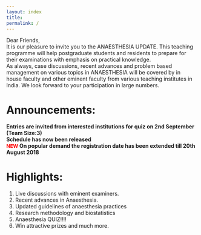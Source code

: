 ```yaml
---
layout: index
title: 
permalink: /
---
```



Dear Friends,  
It is our pleasure to invite you to the ANAESTHESIA UPDATE. This teaching programme will help postgraduate students and
residents to prepare for their examinations with emphasis on practical knowledge.  
As always, case discussions, recent advances and problem based management on various topics in ANAESTHESIA will be covered by in house faculty and other eminent faculty from various teaching institutes in India. We look forward to your participation in large numbers.

# Announcements:
<!-- <marquee direction="up" scrollamount="4"> -->
<div class="marquee">
<p><strong>Entries are invited from interested institutions for quiz on 2nd September (Team Size:3)</strong>
	<br>
	<strong>Schedule has now been released</strong>
	<br>
	<strong><font color="red" size="2">NEW </font>On popular demand the registration date has been extended till 20th August 2018</strong></p>
</div>
<!-- </marquee> -->

# Highlights:
1. Live discussions with eminent examiners.
2. Recent advances in Anaesthesia.
3. Updated guidelines of anaesthesia practices
4. Research methodology and biostatistics
5. Anaesthesia QUIZ!!!!
6. Win attractive prizes and much more.




